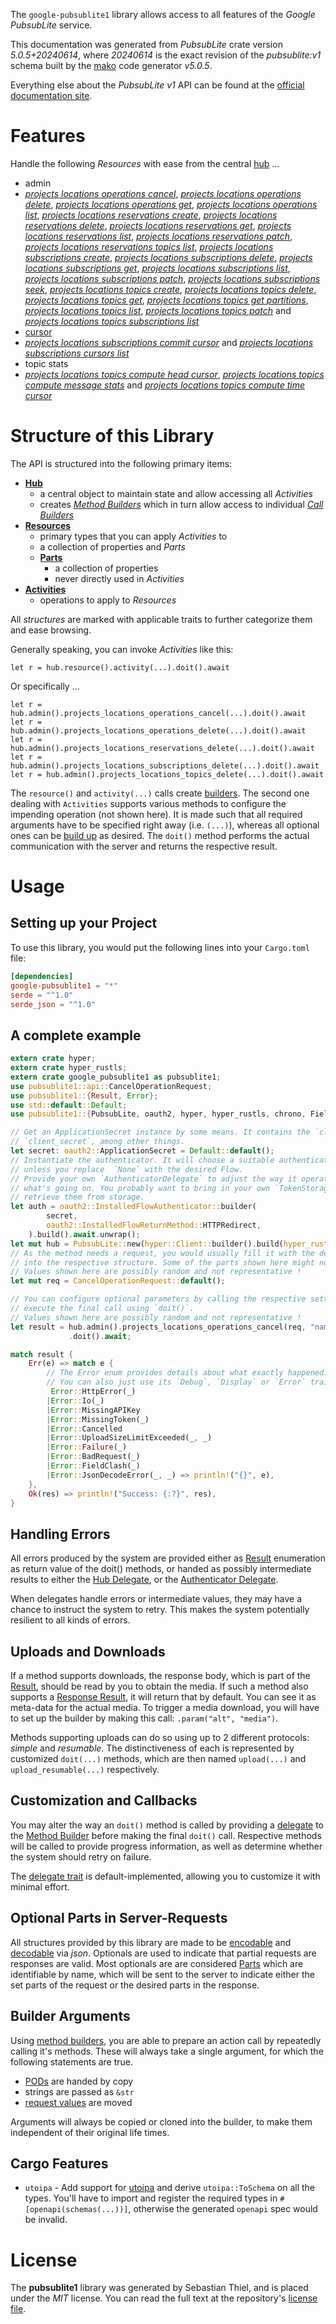 <!---
DO NOT EDIT !
This file was generated automatically from 'src/generator/templates/api/README.md.mako'
DO NOT EDIT !
-->
The `google-pubsublite1` library allows access to all features of the *Google PubsubLite* service.

This documentation was generated from *PubsubLite* crate version *5.0.5+20240614*, where *20240614* is the exact revision of the *pubsublite:v1* schema built by the [mako](http://www.makotemplates.org/) code generator *v5.0.5*.

Everything else about the *PubsubLite* *v1* API can be found at the
[official documentation site](https://cloud.google.com/pubsub/lite/docs).
# Features

Handle the following *Resources* with ease from the central [hub](https://docs.rs/google-pubsublite1/5.0.5+20240614/google_pubsublite1/PubsubLite) ... 

* admin
 * [*projects locations operations cancel*](https://docs.rs/google-pubsublite1/5.0.5+20240614/google_pubsublite1/api::AdminProjectLocationOperationCancelCall), [*projects locations operations delete*](https://docs.rs/google-pubsublite1/5.0.5+20240614/google_pubsublite1/api::AdminProjectLocationOperationDeleteCall), [*projects locations operations get*](https://docs.rs/google-pubsublite1/5.0.5+20240614/google_pubsublite1/api::AdminProjectLocationOperationGetCall), [*projects locations operations list*](https://docs.rs/google-pubsublite1/5.0.5+20240614/google_pubsublite1/api::AdminProjectLocationOperationListCall), [*projects locations reservations create*](https://docs.rs/google-pubsublite1/5.0.5+20240614/google_pubsublite1/api::AdminProjectLocationReservationCreateCall), [*projects locations reservations delete*](https://docs.rs/google-pubsublite1/5.0.5+20240614/google_pubsublite1/api::AdminProjectLocationReservationDeleteCall), [*projects locations reservations get*](https://docs.rs/google-pubsublite1/5.0.5+20240614/google_pubsublite1/api::AdminProjectLocationReservationGetCall), [*projects locations reservations list*](https://docs.rs/google-pubsublite1/5.0.5+20240614/google_pubsublite1/api::AdminProjectLocationReservationListCall), [*projects locations reservations patch*](https://docs.rs/google-pubsublite1/5.0.5+20240614/google_pubsublite1/api::AdminProjectLocationReservationPatchCall), [*projects locations reservations topics list*](https://docs.rs/google-pubsublite1/5.0.5+20240614/google_pubsublite1/api::AdminProjectLocationReservationTopicListCall), [*projects locations subscriptions create*](https://docs.rs/google-pubsublite1/5.0.5+20240614/google_pubsublite1/api::AdminProjectLocationSubscriptionCreateCall), [*projects locations subscriptions delete*](https://docs.rs/google-pubsublite1/5.0.5+20240614/google_pubsublite1/api::AdminProjectLocationSubscriptionDeleteCall), [*projects locations subscriptions get*](https://docs.rs/google-pubsublite1/5.0.5+20240614/google_pubsublite1/api::AdminProjectLocationSubscriptionGetCall), [*projects locations subscriptions list*](https://docs.rs/google-pubsublite1/5.0.5+20240614/google_pubsublite1/api::AdminProjectLocationSubscriptionListCall), [*projects locations subscriptions patch*](https://docs.rs/google-pubsublite1/5.0.5+20240614/google_pubsublite1/api::AdminProjectLocationSubscriptionPatchCall), [*projects locations subscriptions seek*](https://docs.rs/google-pubsublite1/5.0.5+20240614/google_pubsublite1/api::AdminProjectLocationSubscriptionSeekCall), [*projects locations topics create*](https://docs.rs/google-pubsublite1/5.0.5+20240614/google_pubsublite1/api::AdminProjectLocationTopicCreateCall), [*projects locations topics delete*](https://docs.rs/google-pubsublite1/5.0.5+20240614/google_pubsublite1/api::AdminProjectLocationTopicDeleteCall), [*projects locations topics get*](https://docs.rs/google-pubsublite1/5.0.5+20240614/google_pubsublite1/api::AdminProjectLocationTopicGetCall), [*projects locations topics get partitions*](https://docs.rs/google-pubsublite1/5.0.5+20240614/google_pubsublite1/api::AdminProjectLocationTopicGetPartitionCall), [*projects locations topics list*](https://docs.rs/google-pubsublite1/5.0.5+20240614/google_pubsublite1/api::AdminProjectLocationTopicListCall), [*projects locations topics patch*](https://docs.rs/google-pubsublite1/5.0.5+20240614/google_pubsublite1/api::AdminProjectLocationTopicPatchCall) and [*projects locations topics subscriptions list*](https://docs.rs/google-pubsublite1/5.0.5+20240614/google_pubsublite1/api::AdminProjectLocationTopicSubscriptionListCall)
* [cursor](https://docs.rs/google-pubsublite1/5.0.5+20240614/google_pubsublite1/api::Cursor)
 * [*projects locations subscriptions commit cursor*](https://docs.rs/google-pubsublite1/5.0.5+20240614/google_pubsublite1/api::CursorProjectLocationSubscriptionCommitCursorCall) and [*projects locations subscriptions cursors list*](https://docs.rs/google-pubsublite1/5.0.5+20240614/google_pubsublite1/api::CursorProjectLocationSubscriptionCursorListCall)
* topic stats
 * [*projects locations topics compute head cursor*](https://docs.rs/google-pubsublite1/5.0.5+20240614/google_pubsublite1/api::TopicStatProjectLocationTopicComputeHeadCursorCall), [*projects locations topics compute message stats*](https://docs.rs/google-pubsublite1/5.0.5+20240614/google_pubsublite1/api::TopicStatProjectLocationTopicComputeMessageStatCall) and [*projects locations topics compute time cursor*](https://docs.rs/google-pubsublite1/5.0.5+20240614/google_pubsublite1/api::TopicStatProjectLocationTopicComputeTimeCursorCall)




# Structure of this Library

The API is structured into the following primary items:

* **[Hub](https://docs.rs/google-pubsublite1/5.0.5+20240614/google_pubsublite1/PubsubLite)**
    * a central object to maintain state and allow accessing all *Activities*
    * creates [*Method Builders*](https://docs.rs/google-pubsublite1/5.0.5+20240614/google_pubsublite1/client::MethodsBuilder) which in turn
      allow access to individual [*Call Builders*](https://docs.rs/google-pubsublite1/5.0.5+20240614/google_pubsublite1/client::CallBuilder)
* **[Resources](https://docs.rs/google-pubsublite1/5.0.5+20240614/google_pubsublite1/client::Resource)**
    * primary types that you can apply *Activities* to
    * a collection of properties and *Parts*
    * **[Parts](https://docs.rs/google-pubsublite1/5.0.5+20240614/google_pubsublite1/client::Part)**
        * a collection of properties
        * never directly used in *Activities*
* **[Activities](https://docs.rs/google-pubsublite1/5.0.5+20240614/google_pubsublite1/client::CallBuilder)**
    * operations to apply to *Resources*

All *structures* are marked with applicable traits to further categorize them and ease browsing.

Generally speaking, you can invoke *Activities* like this:

```Rust,ignore
let r = hub.resource().activity(...).doit().await
```

Or specifically ...

```ignore
let r = hub.admin().projects_locations_operations_cancel(...).doit().await
let r = hub.admin().projects_locations_operations_delete(...).doit().await
let r = hub.admin().projects_locations_reservations_delete(...).doit().await
let r = hub.admin().projects_locations_subscriptions_delete(...).doit().await
let r = hub.admin().projects_locations_topics_delete(...).doit().await
```

The `resource()` and `activity(...)` calls create [builders][builder-pattern]. The second one dealing with `Activities` 
supports various methods to configure the impending operation (not shown here). It is made such that all required arguments have to be 
specified right away (i.e. `(...)`), whereas all optional ones can be [build up][builder-pattern] as desired.
The `doit()` method performs the actual communication with the server and returns the respective result.

# Usage

## Setting up your Project

To use this library, you would put the following lines into your `Cargo.toml` file:

```toml
[dependencies]
google-pubsublite1 = "*"
serde = "^1.0"
serde_json = "^1.0"
```

## A complete example

```Rust
extern crate hyper;
extern crate hyper_rustls;
extern crate google_pubsublite1 as pubsublite1;
use pubsublite1::api::CancelOperationRequest;
use pubsublite1::{Result, Error};
use std::default::Default;
use pubsublite1::{PubsubLite, oauth2, hyper, hyper_rustls, chrono, FieldMask};

// Get an ApplicationSecret instance by some means. It contains the `client_id` and 
// `client_secret`, among other things.
let secret: oauth2::ApplicationSecret = Default::default();
// Instantiate the authenticator. It will choose a suitable authentication flow for you, 
// unless you replace  `None` with the desired Flow.
// Provide your own `AuthenticatorDelegate` to adjust the way it operates and get feedback about 
// what's going on. You probably want to bring in your own `TokenStorage` to persist tokens and
// retrieve them from storage.
let auth = oauth2::InstalledFlowAuthenticator::builder(
        secret,
        oauth2::InstalledFlowReturnMethod::HTTPRedirect,
    ).build().await.unwrap();
let mut hub = PubsubLite::new(hyper::Client::builder().build(hyper_rustls::HttpsConnectorBuilder::new().with_native_roots().unwrap().https_or_http().enable_http1().build()), auth);
// As the method needs a request, you would usually fill it with the desired information
// into the respective structure. Some of the parts shown here might not be applicable !
// Values shown here are possibly random and not representative !
let mut req = CancelOperationRequest::default();

// You can configure optional parameters by calling the respective setters at will, and
// execute the final call using `doit()`.
// Values shown here are possibly random and not representative !
let result = hub.admin().projects_locations_operations_cancel(req, "name")
             .doit().await;

match result {
    Err(e) => match e {
        // The Error enum provides details about what exactly happened.
        // You can also just use its `Debug`, `Display` or `Error` traits
         Error::HttpError(_)
        |Error::Io(_)
        |Error::MissingAPIKey
        |Error::MissingToken(_)
        |Error::Cancelled
        |Error::UploadSizeLimitExceeded(_, _)
        |Error::Failure(_)
        |Error::BadRequest(_)
        |Error::FieldClash(_)
        |Error::JsonDecodeError(_, _) => println!("{}", e),
    },
    Ok(res) => println!("Success: {:?}", res),
}

```
## Handling Errors

All errors produced by the system are provided either as [Result](https://docs.rs/google-pubsublite1/5.0.5+20240614/google_pubsublite1/client::Result) enumeration as return value of
the doit() methods, or handed as possibly intermediate results to either the 
[Hub Delegate](https://docs.rs/google-pubsublite1/5.0.5+20240614/google_pubsublite1/client::Delegate), or the [Authenticator Delegate](https://docs.rs/yup-oauth2/*/yup_oauth2/trait.AuthenticatorDelegate.html).

When delegates handle errors or intermediate values, they may have a chance to instruct the system to retry. This 
makes the system potentially resilient to all kinds of errors.

## Uploads and Downloads
If a method supports downloads, the response body, which is part of the [Result](https://docs.rs/google-pubsublite1/5.0.5+20240614/google_pubsublite1/client::Result), should be
read by you to obtain the media.
If such a method also supports a [Response Result](https://docs.rs/google-pubsublite1/5.0.5+20240614/google_pubsublite1/client::ResponseResult), it will return that by default.
You can see it as meta-data for the actual media. To trigger a media download, you will have to set up the builder by making
this call: `.param("alt", "media")`.

Methods supporting uploads can do so using up to 2 different protocols: 
*simple* and *resumable*. The distinctiveness of each is represented by customized 
`doit(...)` methods, which are then named `upload(...)` and `upload_resumable(...)` respectively.

## Customization and Callbacks

You may alter the way an `doit()` method is called by providing a [delegate](https://docs.rs/google-pubsublite1/5.0.5+20240614/google_pubsublite1/client::Delegate) to the 
[Method Builder](https://docs.rs/google-pubsublite1/5.0.5+20240614/google_pubsublite1/client::CallBuilder) before making the final `doit()` call. 
Respective methods will be called to provide progress information, as well as determine whether the system should 
retry on failure.

The [delegate trait](https://docs.rs/google-pubsublite1/5.0.5+20240614/google_pubsublite1/client::Delegate) is default-implemented, allowing you to customize it with minimal effort.

## Optional Parts in Server-Requests

All structures provided by this library are made to be [encodable](https://docs.rs/google-pubsublite1/5.0.5+20240614/google_pubsublite1/client::RequestValue) and 
[decodable](https://docs.rs/google-pubsublite1/5.0.5+20240614/google_pubsublite1/client::ResponseResult) via *json*. Optionals are used to indicate that partial requests are responses 
are valid.
Most optionals are are considered [Parts](https://docs.rs/google-pubsublite1/5.0.5+20240614/google_pubsublite1/client::Part) which are identifiable by name, which will be sent to 
the server to indicate either the set parts of the request or the desired parts in the response.

## Builder Arguments

Using [method builders](https://docs.rs/google-pubsublite1/5.0.5+20240614/google_pubsublite1/client::CallBuilder), you are able to prepare an action call by repeatedly calling it's methods.
These will always take a single argument, for which the following statements are true.

* [PODs][wiki-pod] are handed by copy
* strings are passed as `&str`
* [request values](https://docs.rs/google-pubsublite1/5.0.5+20240614/google_pubsublite1/client::RequestValue) are moved

Arguments will always be copied or cloned into the builder, to make them independent of their original life times.

[wiki-pod]: http://en.wikipedia.org/wiki/Plain_old_data_structure
[builder-pattern]: http://en.wikipedia.org/wiki/Builder_pattern
[google-go-api]: https://github.com/google/google-api-go-client

## Cargo Features

* `utoipa` - Add support for [utoipa](https://crates.io/crates/utoipa) and derive `utoipa::ToSchema` on all
the types. You'll have to import and register the required types in `#[openapi(schemas(...))]`, otherwise the
generated `openapi` spec would be invalid.


# License
The **pubsublite1** library was generated by Sebastian Thiel, and is placed 
under the *MIT* license.
You can read the full text at the repository's [license file][repo-license].

[repo-license]: https://github.com/Byron/google-apis-rsblob/main/LICENSE.md

